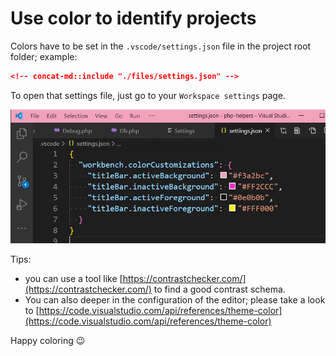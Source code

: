 # Use color to identify projects

Colors have to be set in the `.vscode/settings.json` file in the project root folder; example:

```json
<!-- concat-md::include "./files/settings.json" -->
```

To open that settings file, just go to your `Workspace settings` page.

![Interface colors](./images/interface_colors.png)

Tips:

* you can use a tool like [https://contrastchecker.com/](https://contrastchecker.com/) to find a good contrast schema.
* You can also deeper in the configuration of the editor; please take a look to [https://code.visualstudio.com/api/references/theme-color](https://code.visualstudio.com/api/references/theme-color)

Happy coloring 😉
